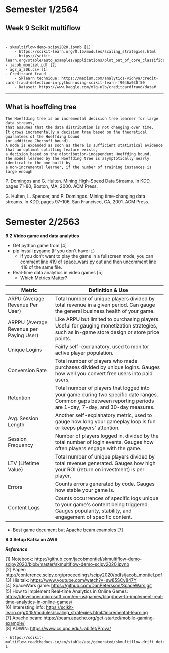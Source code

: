 # Semester 1/2564
## Week 9 Scikit multiflow </br></br>

    - skmultiflow-demo-scipy2020.ipynb [1]
        - https://scikit-learn.org/0.15/modules/scaling_strategies.html
        - https://scikit-learn.org/stable/auto_examples/applications/plot_out_of_core_classification.html
    - jacob_montiel.pdf [2]
    - agr_a_20k.csv [1]
    - Creditcard fraud
        - Sklearn technique: https://medium.com/analytics-vidhya/credit-card-fraud-detection-in-python-using-scikit-learn-f9046a030f50
        - Dataset: https://www.kaggle.com/mlg-ulb/creditcardfraud/data#
        
 ______
## What is hoeffding tree 

```
The Hoeffding tree is an incremental decision tree learner for large data streams, 
that assumes that the data distribution is not changing over time. 
It grows incrementally a decision tree based on the theoretical guarantees of the Hoeffding bound 
(or additive Chernoff bound). 
A node is expanded as soon as there is sufficient statistical evidence that an optimal splitting feature exists, 
a decision based on the distribution-independent Hoeffding bound. 
The model learned by the Hoeffding tree is asymptotically nearly identical to the one built by 
a non-incremental learner, if the number of training instances is large enough
```

P. Domingos and G. Hulten. Mining High-Speed Data Streams. In KDD, pages 71-80, Boston, MA, 2000. ACM Press.

G. Hulten, L. Spencer, and P. Domingos. Mining time-changing data streams. In KDD, pages 97–106, San Francisco, CA, 2001. ACM Press.
       

# Semester 2/2563

**9.2 Video game and data analytics**
+ Get python game from [4]
+ pip install pygame (If you don't have it.)
    - If you don't want to play the game in a fullscreen mode, you can comment line 419 of space_wars.py out and then uncomment line 418 of the same file.
+ Real-time data analytics in video games [5]
    - Which Metrics Matter?
    
| Metric	     | Definition & Use|
| ---------------| --------------- |
| ARPU (Average Revenue Per User) | Total number of unique players divided by total revenue in a given period. Can gauge the general business health of your game. |
| ARPPU (Average Revenue per Paying User) |	Like ARPU but limited to purchasing players. Useful for gauging monetization strategies, such as in-game store design or store price points.  |
| Unique Logins	| Fairly self-explanatory, used to monitor active player population.|
| Conversion Rate	| Total number of players who made purchases divided by unique logins. Gauges how well you convert free users into paid users.|
| Retention  | Total number of players that logged into your game during two specific date ranges. Common gaps between reporting periods are 1-day, 7-day, and 30-day measures.  |
| Avg. Session Length | Another self-explanatory metric, used to gauge how long your gameplay loop is fun or keeps players' attention.  |
| Session Frequency  | Number of players logged in, divided by the total number of login events. Gauges how often players engage with the game.   |
| LTV (Lifetime Value)  | Total number of unique players divided by total revenue generated. Gauges how high your ROI (return on investment) is per player.  |
| Errors  | Counts errors generated by code. Gauges how stable your game is.  |
| Content Logs  | Counts occurrences of specific logs unique to your game's content being triggered. Gauges popularity, stability, and engagement of specific content.  |

+ Best game document but Apache beam examples [7]


**9.3 Setup Kafka on AWS**


***Reference***

[1] Notebook: https://github.com/jacobmontiel/skmultiflow-demo-scipy2020/blob/master/skmultiflow-demo-scipy2020.ipynb </br>
[2] Paper: http://conference.scipy.org/proceedings/scipy2020/pdfs/jacob_montiel.pdf </br>
[3] His talk: https://www.youtube.com/watch?v=sw85SCv847Y </br>
[4] SpaceWars game: https://github.com/DanPetersson/SpaceWars.git </br>
[5] How to Implement Real-time Analytics in Online Games: https://developer.microsoft.com/en-us/games/blog/how-to-implement-real-time-analytics-in-online-games/ </br>
[6] Interesting info: https://scikit-learn.org/0.15/modules/scaling_strategies.html#incremental-learning </br>
[7] Apache beam: https://beam.apache.org/get-started/mobile-gaming-example/ </br>
[8] ADWIN: https://www.cs.upc.edu/~abifet/Prova/

    - https://scikit-multiflow.readthedocs.io/en/stable/api/generated/skmultiflow.drift_detection.ADWIN.html#r15061f6a3a9d-1
